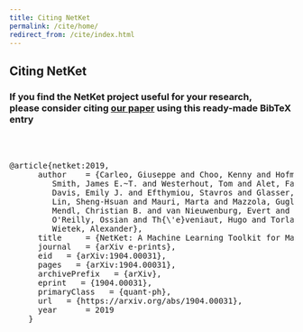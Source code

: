 ```yaml
---
title: Citing NetKet
permalink: /cite/home/
redirect_from: /cite/index.html
---
```



<div class="jumbotron">
    <div class="row">
    <div class="col-sm-8 col-sm-offset-2">
    <h2 class="text-center">Citing NetKet</h2>
    <h3 class="text-center"> If you find the NetKet project useful for your research, <br> please consider citing  <a class="reference external" href="https://arxiv.org/abs/1904.00031">our paper</a> using this ready-made BibTeX entry </h3>
    <br>
    <br>
    <div class="highlight"><pre><span></span><span class="nc">@article</span><span class="p">{</span><span class="nl">netket:2019</span><span class="p">,</span>
      <span class="na">author</span>    <span class="p">=</span> <span class="s">{Carleo, Giuseppe and Choo, Kenny and Hofmann, Damian and
         Smith, James E.~T. and Westerhout, Tom and Alet, Fabien and
         Davis, Emily J. and Efthymiou, Stavros and Glasser, Ivan and
         Lin, Sheng-Hsuan and Mauri, Marta and Mazzola, Guglielmo and
         Mendl, Christian B. and van Nieuwenburg, Evert and
         O'Reilly, Ossian and Th{\'e}veniaut, Hugo and Torlai, Giacomo and
         Wietek, Alexander}</span><span class="p">,</span>
      <span class="na">title</span>     <span class="p">=</span> <span class="s">{NetKet: A Machine Learning Toolkit for Many-Body Quantum Systems}</span><span class="p">,</span>
      <span class="na">journal</span>   <span class="p">=</span> <span class="s">{arXiv e-prints}</span><span class="p">,</span>
      <span class="na">eid</span>   <span class="p">=</span> <span class="s">{arXiv:1904.00031}</span><span class="p">,</span>
      <span class="na">pages</span>   <span class="p">=</span> <span class="s">{arXiv:1904.00031}</span><span class="p">,</span>
      <span class="na">archivePrefix</span>   <span class="p">=</span> <span class="s">{arXiv}</span><span class="p">,</span>
      <span class="na">eprint</span>   <span class="p">=</span> <span class="s">{1904.00031}</span><span class="p">,</span>
      <span class="na">primaryClass</span>   <span class="p">=</span> <span class="s">{quant-ph}</span><span class="p">,</span>
      <span class="na">url</span>   <span class="p">=</span> <span class="s">{https://arxiv.org/abs/1904.00031}</span><span class="p">,</span>
      <span class="na">year</span>      <span class="p">=</span> <span class="m">2019</span>
    <span class="p">}</span>
    </pre></div>


</div>
